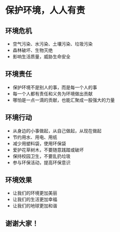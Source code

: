 # 保护环境，人人有责

## 环境危机
- 空气污染、水污染、土壤污染、垃圾污染
- 森林破坏、生物灭绝
- 影响生活质量，威胁生命安全

## 环境责任
- 保护环境不是别人的事，而是每一个人的事
- 每一个人都有责任和义务为环境做出贡献
- 哪怕是一点一滴的贡献，也能汇聚成一股强大的力量

## 环境行动
- 从身边的小事做起，从自己做起，从现在做起
- 节约用水、用电、用纸
- 减少用塑料袋，使用环保袋
- 爱护花草树木，不要随意践踏或破坏
- 保持校园卫生，不要乱扔垃圾
- 参与环保活动，提高环保意识

## 环境效果
- 让我们的环境更加美丽
- 让我们的生活更加幸福
- 让我们的地球更加和谐

## 谢谢大家！
